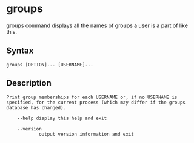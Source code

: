 # groups
groups command displays all the names of groups a user is a part of like this.

## Syntax
`groups [OPTION]... [USERNAME]...`

## Description
```
Print group memberships for each USERNAME or, if no USERNAME is
specified, for the current process (which may differ if the groups
database has changed).

    --help display this help and exit

    --version
            output version information and exit
```
